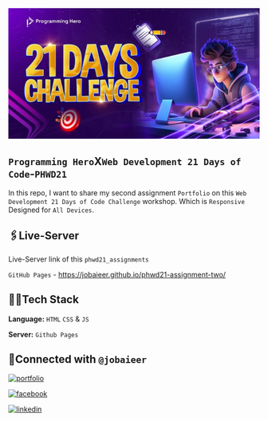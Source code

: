 <div align="center">
	<img src="./img/phwd21.jpg/">
</div>

## `Programming Hero`X`Web Development 21 Days of Code`-`PHWD21`

In this repo, I want to share my second assignment `Portfolio` on this `Web Development 21 Days of Code Challenge` workshop. Which is `Responsive` Designed for `All Devices`.

## 🖇️Live-Server

Live-Server link of this `phwd21_assignments`

`GitHub Pages` - https://jobaieer.github.io/phwd21-assignment-two/

## 🧑‍💻Tech Stack

**Language:** `HTML` `CSS` & `JS`

**Server:** `Github Pages`

## 🔗Connected with `@jobaieer`

[![portfolio](https://img.shields.io/badge/my_portfolio-000?style=for-the-badge&logo=ko-fi&logoColor=white)](https://tinyurl.com/jobaieer)

[![facebook](https://img.shields.io/badge/facebook-316FF6?style=for-the-badge&logo=facebook&logoColor=white)](https://twitter.com/jobaieerofficial)

[![linkedin](https://img.shields.io/badge/linkedin-0A66C2?style=for-the-badge&logo=linkedin&logoColor=white)](https://www.linkedin.com/in/jobaieer)
